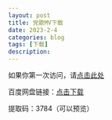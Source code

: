 ```yaml
---
layout: post
title: 党歌MV下载
date: 2023-2-4
categories: blog
tags: [下载]
description: 
---
```


如果你第一次访问，请[点击此处](https://ovule-seed.github.io/blog/2023/01/30/z9-%E6%A0%B8%E5%BF%83/)

百度网盘链接：[点击下载](https://pan.baidu.com/s/1l8FsSWyULMv7ehvnjmquuA)

提取码：3784（可以预览）
